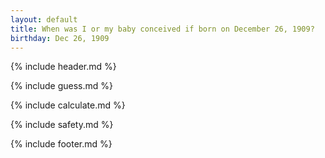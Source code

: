 ```yaml
---
layout: default
title: When was I or my baby conceived if born on December 26, 1909?
birthday: Dec 26, 1909
---
```


{% include header.md %}

{% include guess.md %}

{% include calculate.md %}

{% include safety.md %}

{% include footer.md %}



